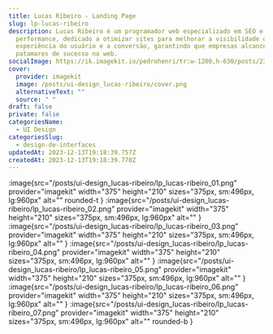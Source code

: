 ```yaml
---
title: Lucas Ribeiro - Landing Page
slug: lp-lucas-ribeiro
description: Lucas Ribeiro é um programador web especializado em SEO e
  performance, dedicado a otimizar sites para melhorar a visibilidade online, a
  experiência do usuário e a conversão, garantindo que empresas alcance novos
  patamares de sucesso na web.
socialImage: https://ik.imagekit.io/pedrohenri/tr:w-1200,h-630/posts/237-960x538.jpg
cover:
  provider: imagekit
  image: /posts/ui-design_lucas-ribeiro/cover.png
  alternativeText: ""
  source: " "
draft: false
private: false
categoriesName:
  - UI Design
categoriesSlug:
  - design-de-interfaces
updatedAt: 2023-12-13T19:18:39.757Z
createdAt: 2023-12-13T19:18:39.770Z
---
```


:image{src="/posts/ui-design_lucas-ribeiro/lp_lucas-ribeiro_01.png" provider="imagekit"  width="375" height="210" sizes="375px, sm:496px, lg:960px" alt="" rounded-t }
:image{src="/posts/ui-design_lucas-ribeiro/lp_lucas-ribeiro_02.png" provider="imagekit" width="375" height="210" sizes="375px, sm:496px, lg:960px" alt="" }
:image{src="/posts/ui-design_lucas-ribeiro/lp_lucas-ribeiro_03.png" provider="imagekit"  width="375" height="210" sizes="375px, sm:496px, lg:960px" alt="" }
:image{src="/posts/ui-design_lucas-ribeiro/lp_lucas-ribeiro_04.png" provider="imagekit" width="375" height="210" sizes="375px, sm:496px, lg:960px" alt="" }
:image{src="/posts/ui-design_lucas-ribeiro/lp_lucas-ribeiro_05.png" provider="imagekit" width="375" height="210" sizes="375px, sm:496px, lg:960px" alt="" }
:image{src="/posts/ui-design_lucas-ribeiro/lp_lucas-ribeiro_06.png" provider="imagekit" width="375" height="210" sizes="375px, sm:496px, lg:960px" alt="" }
:image{src="/posts/ui-design_lucas-ribeiro/lp_lucas-ribeiro_07.png" provider="imagekit" width="375" height="210" sizes="375px, sm:496px, lg:960px" alt="" rounded-b }
